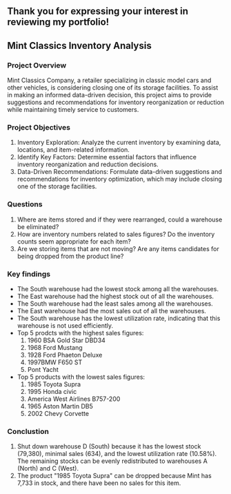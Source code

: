 ## Thank you for expressing your interest in reviewing my portfolio!

## Mint Classics Inventory Analysis

### Project Overview
Mint Classics Company, a retailer specializing in classic model cars and other vehicles, is considering closing one of its storage facilities. To assist in making an informed data-driven decision, this project aims to provide suggestions and recommendations for inventory reorganization or reduction while maintaining timely service to customers.

### Project Objectives
1. Inventory Exploration: Analyze the current inventory by examining data, locations, and item-related information.
2. Identify Key Factors: Determine essential factors that influence inventory reorganization and reduction decisions.
3. Data-Driven Recommendations: Formulate data-driven suggestions and recommendations for inventory optimization, which may include closing one of the storage facilities.

### Questions
1. Where are items stored and if they were rearranged, could a warehouse be eliminated?
2. How are inventory numbers related to sales figures? Do the inventory counts seem appropriate for each item?
3. Are we storing items that are not moving? Are any items candidates for being dropped from the product line?

### Key findings
- The South warehouse had the lowest stock among all the warehouses.
- The East warehouse had the highest stock out of all the warehouses.
- The South warehouse had the least sales among all the warehouses.
- The East warehouse had the most sales out of all the warehouses.
- The South warehouse has the lowest utilization rate, indicating that this warehouse is not used efficiently.
- Top 5 prodcts with the highest sales figures:
    1. 1960 BSA Gold Star DBD34
    2. 1968 Ford Mustang
    3. 1928 Ford Phaeton Deluxe
    4. 1997BMW F650 ST
    5. Pont Yacht
- Top 5 products with the lowest sales figures:
    1. 1985 Toyota Supra
    2. 1995 Honda civic
    3. America West Airlines B757-200
    4. 1965 Aston Martin DB5
    5. 2002 Chevy Corvette

### Conclustion

1. Shut down warehouse D (South) because it has the lowest stock (79,380), minimal sales (634), and the lowest utilization rate (10.58%).
     The remaining stocks can be evenly redistributed to warehouses A (North) and C (West).
2. The product "1985 Toyota Supra" can be dropped because Mint has 7,733 in stock, and there have been no sales for this item.
   
